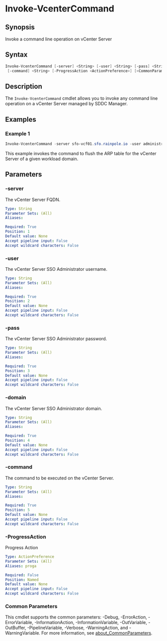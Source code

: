# Invoke-VcenterCommand

## Synopsis

Invoke a command line operation on vCenter Server

## Syntax

```powershell
Invoke-VcenterCommand [-server] <String> [-user] <String> [-pass] <String> [-domain] <String>
 [-command] <String> [-ProgressAction <ActionPreference>] [<CommonParameters>]
```

## Description

The `Invoke-VcenterCommand` cmdlet allows you to invoke any command line operation on a vCenter Server managed
by SDDC Manager.

## Examples

### Example 1

```powershell
Invoke-VcenterCommand -server sfo-vcf01.sfo.rainpole.io -user administrator@vsphere.local -pass VMw@re1! -domain sfo-m01 -command "ip -s -s neigh flush all"
```

This example invokes the command to flush the ARP table for the vCenter Server of a given workload domain.

## Parameters

### -server

The vCenter Server FQDN.

```yaml
Type: String
Parameter Sets: (All)
Aliases:

Required: True
Position: 1
Default value: None
Accept pipeline input: False
Accept wildcard characters: False
```

### -user

The vCenter Server SSO Administrator username.

```yaml
Type: String
Parameter Sets: (All)
Aliases:

Required: True
Position: 2
Default value: None
Accept pipeline input: False
Accept wildcard characters: False
```

### -pass

The vCenter Server SSO Administrator password.

```yaml
Type: String
Parameter Sets: (All)
Aliases:

Required: True
Position: 3
Default value: None
Accept pipeline input: False
Accept wildcard characters: False
```

### -domain

The vCenter Server SSO Administrator domain.

```yaml
Type: String
Parameter Sets: (All)
Aliases:

Required: True
Position: 4
Default value: None
Accept pipeline input: False
Accept wildcard characters: False
```

### -command

The command to be executed on the vCenter Server.

```yaml
Type: String
Parameter Sets: (All)
Aliases:

Required: True
Position: 5
Default value: None
Accept pipeline input: False
Accept wildcard characters: False
```

### -ProgressAction

Progress Action

```yaml
Type: ActionPreference
Parameter Sets: (All)
Aliases: proga

Required: False
Position: Named
Default value: None
Accept pipeline input: False
Accept wildcard characters: False
```

### Common Parameters

This cmdlet supports the common parameters: -Debug, -ErrorAction, -ErrorVariable, -InformationAction, -InformationVariable, -OutVariable, -OutBuffer, -PipelineVariable, -Verbose, -WarningAction, and -WarningVariable. For more information, see [about_CommonParameters](http://go.microsoft.com/fwlink/?LinkID=113216).
